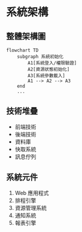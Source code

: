 # 系統架構

## 整體架構圖

```mermaid
flowchart TD
    subgraph 系統初始化
        A1[系統登入/權限驗證]
        A2[資源狀態初始化]
        A3[系統參數載入]
        A1 --> A2 --> A3
    end
    ...
```
## 技術堆疊
- 前端技術
- 後端技術
- 資料庫
- 快取系統
- 訊息佇列

## 系統元件
1. Web 應用程式
2. 排程引擎
3. 資源管理系統
4. 通知系統
5. 報表引擎